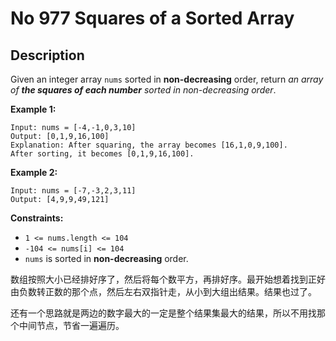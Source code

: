 # No 977 Squares of a Sorted Array

## Description

Given an integer array `nums` sorted in **non-decreasing** order, return *an array of **the squares of each number** sorted in non-decreasing order*.

 

**Example 1:**

```
Input: nums = [-4,-1,0,3,10]
Output: [0,1,9,16,100]
Explanation: After squaring, the array becomes [16,1,0,9,100].
After sorting, it becomes [0,1,9,16,100].
```

**Example 2:**

```
Input: nums = [-7,-3,2,3,11]
Output: [4,9,9,49,121]
```

 

**Constraints:**

- `1 <= nums.length <= 104`
- `-104 <= nums[i] <= 104`
- `nums` is sorted in **non-decreasing** order.



数组按照大小已经排好序了，然后将每个数平方，再排好序。最开始想着找到正好由负数转正数的那个点，然后左右双指针走，从小到大组出结果。结果也过了。

还有一个思路就是两边的数字最大的一定是整个结果集最大的结果，所以不用找那个中间节点，节省一遍遍历。